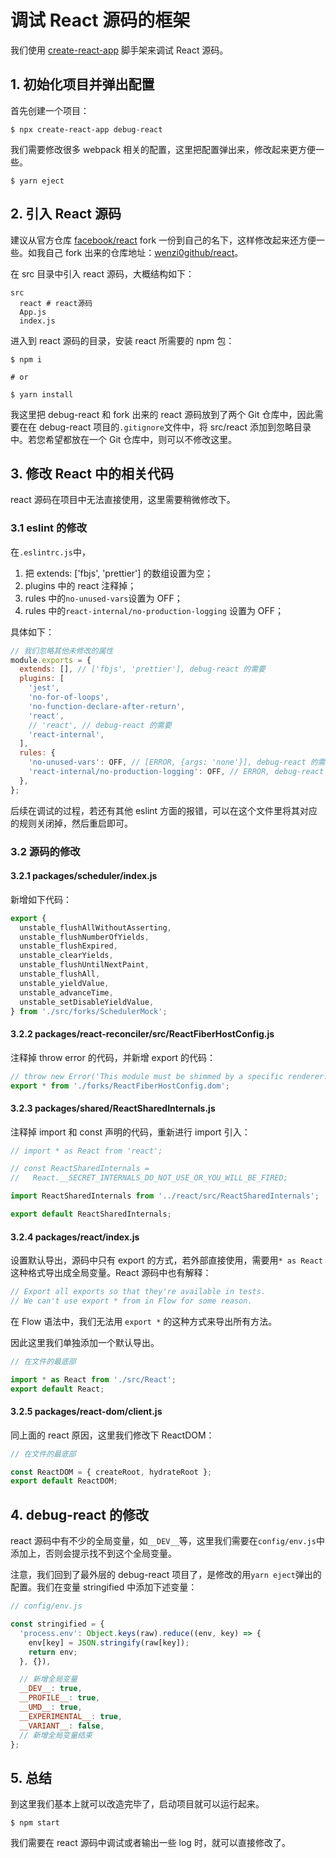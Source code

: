 # 调试 React 源码的框架

我们使用 [create-react-app](https://create-react-app.dev) 脚手架来调试 React 源码。

## 1. 初始化项目并弹出配置

首先创建一个项目：

```shell
$ npx create-react-app debug-react
```

我们需要修改很多 webpack 相关的配置，这里把配置弹出来，修改起来更方便一些。

```shell
$ yarn eject
```

## 2. 引入 React 源码

建议从官方仓库 [facebook/react](https://github.com/facebook/react) fork 一份到自己的名下，这样修改起来还方便一些。如我自己 fork 出来的仓库地址：[wenzi0github/react](https://github.com/wenzi0github/react)。

在 src 目录中引入 react 源码，大概结构如下：

```shell
src
  react # react源码
  App.js
  index.js
```

进入到 react 源码的目录，安装 react 所需要的 npm 包：

```shell
$ npm i

# or

$ yarn install
```

我这里把 debug-react 和 fork 出来的 react 源码放到了两个 Git 仓库中，因此需要在在 debug-react 项目的`.gitignore`文件中，将 src/react 添加到忽略目录中。若您希望都放在一个 Git 仓库中，则可以不修改这里。

## 3. 修改 React 中的相关代码

react 源码在项目中无法直接使用，这里需要稍微修改下。

### 3.1 eslint 的修改

在`.eslintrc.js`中，

1. 把 extends: ['fbjs', 'prettier'] 的数组设置为空；
2. plugins 中的 react 注释掉；
3. rules 中的`no-unused-vars`设置为 OFF；
4. rules 中的`react-internal/no-production-logging` 设置为 OFF；

具体如下：

```javascript
// 我们忽略其他未修改的属性
module.exports = {
  extends: [], // ['fbjs', 'prettier'], debug-react 的需要
  plugins: [
    'jest',
    'no-for-of-loops',
    'no-function-declare-after-return',
    'react',
    // 'react', // debug-react 的需要
    'react-internal',
  ],
  rules: {
    'no-unused-vars': OFF, // [ERROR, {args: 'none'}], debug-react 的需要
    'react-internal/no-production-logging': OFF, // ERROR, debug-react 的需要
  },
};
```

后续在调试的过程，若还有其他 eslint 方面的报错，可以在这个文件里将其对应的规则关闭掉，然后重启即可。

### 3.2 源码的修改

#### 3.2.1 packages/scheduler/index.js

新增如下代码：

```javascript
export {
  unstable_flushAllWithoutAsserting,
  unstable_flushNumberOfYields,
  unstable_flushExpired,
  unstable_clearYields,
  unstable_flushUntilNextPaint,
  unstable_flushAll,
  unstable_yieldValue,
  unstable_advanceTime,
  unstable_setDisableYieldValue,
} from './src/forks/SchedulerMock';
```

#### 3.2.2 packages/react-reconciler/src/ReactFiberHostConfig.js

注释掉 throw error 的代码，并新增 export 的代码：

```javascript
// throw new Error('This module must be shimmed by a specific renderer.');
export * from './forks/ReactFiberHostConfig.dom';
```

#### 3.2.3 packages/shared/ReactSharedInternals.js

注释掉 import 和 const 声明的代码，重新进行 import 引入：

```javascript
// import * as React from 'react';

// const ReactSharedInternals =
//   React.__SECRET_INTERNALS_DO_NOT_USE_OR_YOU_WILL_BE_FIRED;

import ReactSharedInternals from '../react/src/ReactSharedInternals';

export default ReactSharedInternals;
```

#### 3.2.4 packages/react/index.js

设置默认导出，源码中只有 export 的方式，若外部直接使用，需要用`* as React`这种格式导出成全局变量。React 源码中也有解释：

```javascript
// Export all exports so that they're available in tests.
// We can't use export * from in Flow for some reason.
```

在 Flow 语法中，我们无法用 `export *` 的这种方式来导出所有方法。

因此这里我们单独添加一个默认导出。

```javascript
// 在文件的最底部

import * as React from './src/React';
export default React;
```

#### 3.2.5 packages/react-dom/client.js

同上面的 react 原因，这里我们修改下 ReactDOM：

```javascript
// 在文件的最底部

const ReactDOM = { createRoot, hydrateRoot };
export default ReactDOM;
```

## 4. debug-react 的修改

react 源码中有不少的全局变量，如`__DEV__`等，这里我们需要在`config/env.js`中添加上，否则会提示找不到这个全局变量。

注意，我们回到了最外层的 debug-react 项目了，是修改的用`yarn eject`弹出的配置。我们在变量 stringified 中添加下述变量：

```javascript
// config/env.js

const stringified = {
  'process.env': Object.keys(raw).reduce((env, key) => {
    env[key] = JSON.stringify(raw[key]);
    return env;
  }, {}),

  // 新增全局变量
  __DEV__: true,
  __PROFILE__: true,
  __UMD__: true,
  __EXPERIMENTAL__: true,
  __VARIANT__: false,
  // 新增全局变量结束
};
```

## 5. 总结

到这里我们基本上就可以改造完毕了，启动项目就可以运行起来。

```shell
$ npm start
```

我们需要在 react 源码中调试或者输出一些 log 时，就可以直接修改了。
